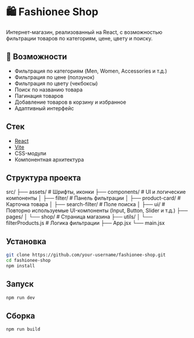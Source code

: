 # 🛍️ Fashionee Shop

Интернет-магазин, реализованный на React, с возможностью фильтрации товаров по категориям, цене, цвету и поиску. 

## 🚀 Возможности

- Фильтрация по категориям (Men, Women, Accessories и т.д.)
- Фильтрация по цене (ползунок)
- Фильтрация по цвету (чекбоксы)
- Поиск по названию товара
- Пагинация товаров
- Добавление товаров в корзину и избранное
- Адаптивный интерфейс

## Стек

- [React](https://react.dev/)
- [Vite](https://vitejs.dev/)
- CSS-модули
- Компонентная архитектура

## Структура проекта

src/
├── assets/ # Шрифты, иконки
├── components/ # UI и логические компоненты
│ ├── filter/ # Панель фильтрации
│ ├── product-card/ # Карточка товара
│ ├── search-filter/ # Поле поиска
│ ├── ui/ # Повторно используемые UI-компоненты (Input, Button, Slider и т.д.)
├── pages/
│ └── shop/ # Страница магазина
├── utils/
│ └── filterProducts.js # Логика фильтрации
├── App.jsx
└── main.jsx

## Установка

```bash
git clone https://github.com/your-username/fashionee-shop.git
cd fashionee-shop
npm install
```
## Запуск
```bash
npm run dev
```
## Сборка
```bash
npm run build
```
